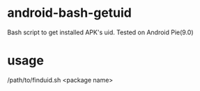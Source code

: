 # android-bash-getuid
Bash script to get installed APK's uid. Tested on Android Pie(9.0)

# usage
/path/to/finduid.sh \<package name>
